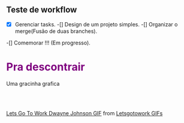 ## Teste de workflow

- [x] Gerenciar tasks.
-[] Design de um projeto simples.
-[] Organizar o merge(Fusão de duas branches).

-[] Comemorar !!! (Em progresso).

<div>
<h1 style="color: purple">Pra descontrair</h1>
<p>Uma gracinha grafica<p>
<br>
<br>
<div class="tenor-gif-embed" data-postid="20130336" data-share-method="host" data-width="100%" data-aspect-ratio="1.0"><a href="https://tenor.com/view/lets-go-to-work-dwayne-johnson-seven-bucks-the-rock-iwant-to-work-gif-20130336">Lets Go To Work Dwayne Johnson GIF</a> from <a href="https://tenor.com/search/letsgotowork-gifs">Letsgotowork GIFs</a></div><script type="text/javascript" async src="https://tenor.com/embed.js"></script>
</div>